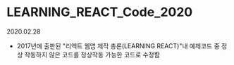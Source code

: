 # LEARNING_REACT_Code_2020

2020.02.28
- 2017년에 출판된 "리액트 웹앱 제작 총론(LEARNING REACT)"내 예제코드 중 정상 작동하지 않은 코드를 정상작동 가능한 코드로 수정함